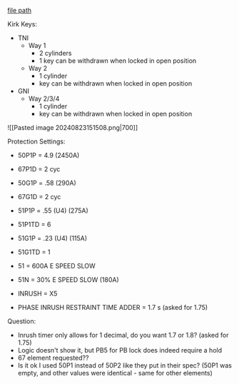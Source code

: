 
[file path](<file:///C:\Users\jnetherton\G&W Electric Co\US-PowerGridAutomation - Documents\_Lazer\Camp Humphreys (KK Interlock) - 111321>)

Kirk Keys:
- TNI
	- Way 1
		- 2 cylinders
		- 1 key can be withdrawn when locked in open position
	- Way 2
		- 1 cylinder
		- key can be withdrawn when locked in open position
- GNI
	- Way 2/3/4
		- 1 cylinder
		- key can be withdrawn when locked in open position

![[Pasted image 20240823151508.png|700]]

Protection Settings:
- 50P1P = 4.9 (2450A)
- 67P1D = 2 cyc
- 50G1P = .58 (290A)
- 67G1D = 2 cyc
- 51P1P = .55 (U4) (275A)
- 51P1TD = 6
- 51G1P = .23 (U4) (115A)
- 51G1TD = 1

- 51 = 600A E SPEED SLOW
- 51N = 30% E SPEED SLOW (180A)
- INRUSH = X5
- PHASE INRUSH RESTRAINT TIME ADDER = 1.7 s (asked for 1.75)

Question:
- Inrush timer only allows for 1 decimal, do you want 1.7 or 1.8? (asked for 1.75)
- Logic doesn't show it, but PB5 for PB lock does indeed require a hold
- 67 element requested??
- Is it ok I used 50P1 instead of 50P2 like they put in their spec? (50P1 was empty, and other values were identical - same for other elements)